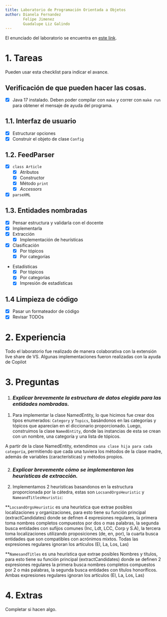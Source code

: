 ```yaml
---
title: Laboratorio de Programación Orientada a Objetos
author: Dianela Fernandez
        Felipe Jimenez
        Guadalupe Liz Galindo
---
```


El enunciado del laboratorio se encuentra en [este link](https://docs.google.com/document/d/1wLhuEOjhdLwgZ4rlW0AftgKD4QIPPx37Dzs--P1gIU4/edit#heading=h.xe9t6iq9fo58).

# 1. Tareas
Pueden usar esta checklist para indicar el avance.

## Verificación de que pueden hacer las cosas.
- [x] Java 17 instalado. Deben poder compilar con `make` y correr con `make run` para obtener el mensaje de ayuda del programa.

## 1.1. Interfaz de usuario
- [x] Estructurar opciones
- [x] Construir el objeto de clase `Config`

## 1.2. FeedParser
- [x] `class Article`
    - [x] Atributos
    - [x] Constructor
    - [x] Método `print`
    - [x] _Accessors_
- [x] `parseXML`

## 1.3. Entidades nombradas
- [x] Pensar estructura y validarla con el docente
- [x] Implementarla
- [x] Extracción
    - [x] Implementación de heurísticas
- [x] Clasificación
    - [x] Por tópicos
    - [x] Por categorías
- Estadísticas
    - [x] Por tópicos
    - [x] Por categorías
    - [x] Impresión de estadísticas

## 1.4 Limpieza de código
- [x] Pasar un formateador de código
- [x] Revisar TODOs

# 2. Experiencia
Todo el laboratorio fue realizado de manera colaborativa con la extensión live share de VS. Algunas implementaciones fueron realizadas con la ayuda de Copilot

# 3. Preguntas
1. ### *Explicar brevemente la estructura de datos elegida para las entidades nombradas.*

1) Para implementar la clase NamedEntity, lo que hicimos fue crear dos tipos enumerados: `Category` y `Topics`, basándonos en las categorías y tópicos que aparecían en el diccionario proporcionado. Luego, construimos la clase `NamedEntity`, donde las instancias de esta se crean con un nombre, una categoría y una lista de tópicos.

A partir de la clase NamedEntity, extendimos `una clase hija para cada categoría`, permitiendo que cada una tuviera los métodos de la clase madre, además de variables (características) y métodos propios.

2. ### *Explicar brevemente cómo se implementaron las heurísticas de extracción.*  

2) Implementamos 2 heurísticas basandonos en la estructura proporcionada por la cátedra, estas son `LocsandOrgsHeuristic` y `NameandTitlesHeuristic`:

  **`LocsandOrgsHeuristic` es una heurística que extrae posibles localizaciones y organizaciones, para esto tiene su función principal (extractCandidates) donde se definen 4 expresiones regulares, la primera toma nombres completos compuestos por dos o mas palabras, la segunda busca entidades con sufijos comunes (Inc, Ldt, LCC, Corp y S.A), la tercera toma localizaciones utilizando proposiciones (de, en, por), la cuarta busca entidades que son compatibles con acrónimos mixtos. Todas las expresiones regulares ignoran los artículos (El, La, Los, Las)

  
  **`NamesandTitles` es una heurística que extrae posibles Nombres y títulos, para esto tiene su función principal (extractCandidates) donde se definen 2 expresiones regulares la primera busca nombres completos compuestos por 2 o más palabras, la segunda busca entidades con títulos honoríficos. Ambas expresiones regulares ignoran los artículos (El, La, Los, Las)

# 4. Extras
Completar si hacen algo.